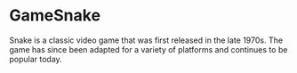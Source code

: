 # GameSnake
Snake is a classic video game that was first released in the late 1970s. The game has since been adapted for a variety of platforms and continues to be popular today.

